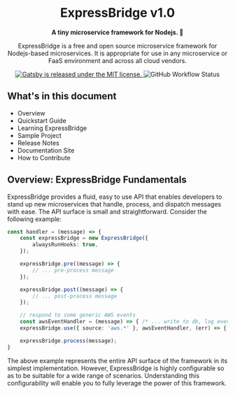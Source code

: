 
<h1 align="center">
ExpressBridge v1.0
</h1>
<p align="center">
  <strong>
    A tiny microservice framework for Nodejs. 🚀
  </strong>
</p>

<p align="center">
ExpressBridge is a free and open source microservice framework for Nodejs-based microservices. It is appropriate for use in any microservice or FaaS environment and across all cloud vendors.
</p>
<p align="center">
  <a href="https://github.com/oslabs-beta/eventbridge-express/blob/dev/LICENSE">
    <img src="https://img.shields.io/badge/license-MIT-blue.svg" alt="Gatsby is released under the MIT license." />
  </a>
  <img alt="GitHub Workflow Status" src="https://img.shields.io/github/workflow/status/oslabs-beta/eventbridge-express/DEV%20CI">
</p>

## What's in this document
- Overview
- Quickstart Guide
- Learning ExpressBridge
- Sample Project
- Release Notes
- Documentation Site
- How to Contribute

## Overview: ExpressBridge Fundamentals
ExpressBridge provides a fluid, easy to use API that enables developers to stand up new microservices that handle, process, and dispatch messages with ease. The API surface is small and straightforward. Consider the following example:

```ts
const handler = (message) => {
    const expressBridge = new ExpressBridge({
        alwaysRunHooks: true,
    });

    expressBridge.pre((message) => {
        // ... pre-process message
    });

    expressBridge.post((message) => {
        // ... post-process message
    });

    // respond to some generic AWS events
    const awsEventHandler = (message) => { /* ... write to db, log event, dispatch message, etc */ }
    expressBridge.use({ source: 'aws.*' }, awsEventHandler, (err) => { console.log(err) }) 

    expressBridge.process(message);
}
```

The above example represents the entire API surface of the framework in its simplest implementation. However, ExpressBridge is highly configurable so as to be suitable for a wide range of scenarios. Understanding this configurability will enable you to fully leverage the power of this framework.